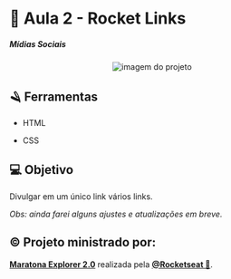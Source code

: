 # 🔗 Aula 2 - Rocket Links

##### **Mídias Sociais** 


<div align="center">
<img src="https://i.imgur.com/yLqdEA1.png" alt="imagem do projeto">
</div>
  
## 🪒 Ferramentas

- HTML

- CSS

  

## 💻 Objetivo

  Divulgar em um único link vários links.
  
  *Obs: ainda farei alguns ajustes e atualizações em breve.*

  

## © Projeto ministrado por:

  **[Maratona Explorer 2.0](https://lp.rocketseat.com.br/inscricao/maratona-explorer)** realizada pela **[@Rocketseat 🌠](https://github.com/Rocketseat)**.

